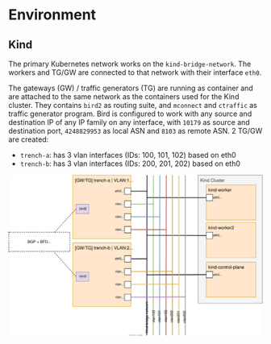# Environment

## Kind

The primary Kubernetes network works on the `kind-bridge-network`. The workers and TG/GW are connected to that network with their interface `eth0`.

The gateways (GW) / traffic generators (TG) are running as container and are attached to the same network as the containers used for the Kind cluster. They contains `bird2` as routing suite, and `mconnect` and `ctraffic` as traffic generator program. Bird is configured to work with any source and destination IP of any IP family on any interface, with `10179` as source and destination port, `4248829953` as local ASN and `8103` as remote ASN.
2 TG/GW are created:
* `trench-a`: has 3 vlan interfaces (IDs: 100, 101, 102) based on eth0
* `trench-b`: has 3 vlan interfaces (IDs: 200, 201, 202) based on eth0

![Environment-Kind](../resources/Environment-Kind.svg)
